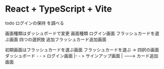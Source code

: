 # React + TypeScript + Vite

todo
ログインの保持 を調べる

画面種類はダッシュボードで変更
画面種類
ログイン画面
フラッシュカードを選ぶ画面 
四つの選択肢
追加フラッシュカード追加画面


初期画面はフラッシュカードを選ぶ画面
フラッシュカードを選ぶ -> 四択の画面
ダッシュボード - - > ログイン画面
            |-  - > サインアップ画面
            | ---> カード追加画面